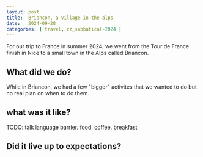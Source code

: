 ```yaml
---
layout: post
title:  Briancon, a village in the alps
date:   2024-09-28
categories: [ travel, zz_sabbatical-2024 ]
---
```


For our trip to France in summer 2024, we went from the Tour
de France finish in Nice to a small town in the Alps called
Briancon.

## What did we do?
While in Briancon, we had a few "bigger" activites that we wanted
to do but no real plan on when to do them. 


## what was it like?
TODO: talk language barrier. food. coffee. breakfast
## Did it live up to expectations?

